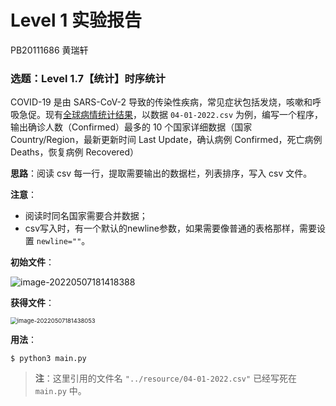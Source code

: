 # Level 1 实验报告

PB20111686 黄瑞轩

### 选题：Level 1.7【统计】时序统计

COVID-19 是由 SARS-CoV-2 导致的传染性疾病，常见症状包括发烧，咳嗽和呼吸急促。现有[全球病情统计结果](https://github.com/CSSEGISandData/COVID-19/tree/master/csse_covid_19_data/csse_covid_19_daily_reports)，以数据 `04-01-2022.csv` 为例，编写一个程序，输出确诊人数（Confirmed​）最多的 10 个国家详细数据（国家 Country/Region，最新更新时间 Last Update，确认病例 Confirmed，死亡病例 Deaths，恢复病例 Recovered）

**思路**：阅读 csv 每一行，提取需要输出的数据栏，列表排序，写入 csv 文件。

**注意**：

- 阅读时同名国家需要合并数据；
- csv写入时，有一个默认的newline参数，如果需要像普通的表格那样，需要设置 `newline=""`。

**初始文件**：

![image-20220507181418388](C:/Users/10258/AppData/Roaming/Typora/typora-user-images/image-20220507181418388.png)

**获得文件**：

<img src="C:/Users/10258/AppData/Roaming/Typora/typora-user-images/image-20220507181438053.png" alt="image-20220507181438053" style="zoom: 67%;" />

**用法**：

```shell
$ python3 main.py
```

> **注**：这里引用的文件名 `"../resource/04-01-2022.csv"` 已经写死在 `main.py` 中。


